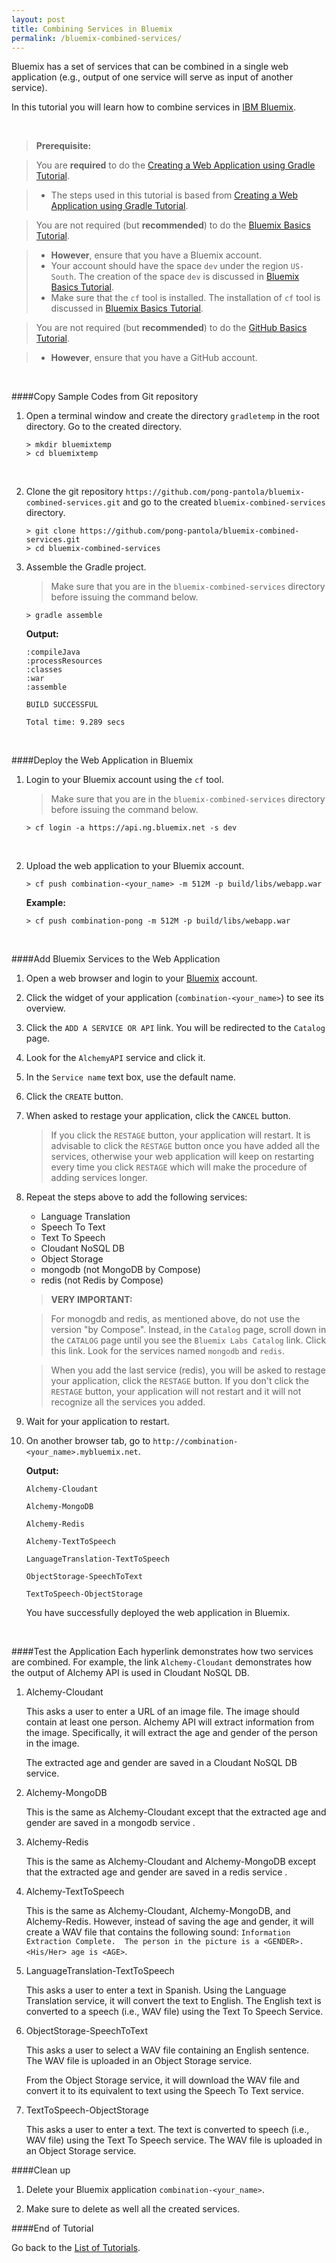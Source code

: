 ```yaml
---
layout: post
title: Combining Services in Bluemix
permalink: /bluemix-combined-services/
---
```



Bluemix has a set of services that can be combined in a single web application (e.g., output of one service will serve as input of another service).

In this tutorial you will learn how to combine services in [IBM Bluemix](https://ibm.biz/bluemixph).

<br>

>**Prerequisite:**

>You are **required** to do the [Creating a Web Application using Gradle Tutorial](/gradle-web-application).

>- The steps used in this tutorial is based from [Creating a Web Application using Gradle Tutorial](/gradle-web-application). 

>You are not required (but **recommended**) to do  the [Bluemix Basics Tutorial](/bluemix-basics).

>- **However**, ensure that you have a Bluemix account.  
>- Your account should have the space `dev` under the region `US-South`.  The creation of the space `dev` is discussed in [Bluemix Basics Tutorial](/bluemix-basics).
>- Make sure that the `cf` tool is installed.  The installation of `cf` tool is discussed in [Bluemix Basics Tutorial](/bluemix-basics).

>You are not required (but **recommended**) to do  the [GitHub Basics Tutorial](/github-basics).

>- **However**, ensure that you have a GitHub account.



<br>


####Copy Sample Codes from Git repository


1. Open a terminal window and create the directory `gradletemp` in the root directory.  Go to the created directory.

	```text		
	> mkdir bluemixtemp
	> cd bluemixtemp
	```

	<br>
	
1. Clone the git repository `https://github.com/pong-pantola/bluemix-combined-services.git` and go to the created `bluemix-combined-services` directory.

	```text
	> git clone https://github.com/pong-pantola/bluemix-combined-services.git
	> cd bluemix-combined-services
	```
 

1. Assemble the Gradle project.

	> Make sure that you are in the `bluemix-combined-services` directory before issuing the command below.

	```text
	> gradle assemble
	```

	**Output:**
		
	```text
	:compileJava
	:processResources
	:classes
	:war
	:assemble
	
	BUILD SUCCESSFUL
	
	Total time: 9.289 secs
	```
	


	<br>


####Deploy the Web Application in Bluemix

1. Login to your Bluemix account using the `cf` tool.

	> Make sure that you are in the `bluemix-combined-services` directory before issuing the command below.

	```text
	> cf login -a https://api.ng.bluemix.net -s dev
	```

	<br>
	
1. Upload the web application to your Bluemix account.

	```text
	> cf push combination-<your_name> -m 512M -p build/libs/webapp.war
	```

	**Example:**
		
	```text
	> cf push combination-pong -m 512M -p build/libs/webapp.war
	```

	<br>

####Add Bluemix Services to the Web Application

1. Open a web browser and login to your [Bluemix](https://ibm.biz/bluemixph) account.

1. Click the widget of your application (`combination-<your_name>`) to see its overview.

1. Click the `ADD A SERVICE OR API` link.  You will be redirected to the `Catalog` page. 

1. Look for the `AlchemyAPI` service and click it.

1. In the `Service name` text box, use the default name.

1. Click the `CREATE` button.

1. When asked to restage your application, click the `CANCEL` button.

	> If you click the `RESTAGE` button, your application will restart.  It is advisable to click the `RESTAGE` button once you have added all the services, otherwise your web application will keep on restarting every time you click `RESTAGE` which will make the procedure of adding services longer.

1. Repeat the steps above to add the following services:
	- Language Translation
	- Speech To Text
	- Text To Speech
	- Cloudant NoSQL DB
	- Object Storage
	- mongodb (not MongoDB by Compose)
	- redis (not Redis by Compose)

	> **VERY IMPORTANT:**
	
	>For monogdb and redis, as mentioned above, do not use the version "by Compose".  Instead, in the `Catalog` page, scroll down in the `CATALOG` page until you see the `Bluemix Labs Catalog` link.  Click this link.	 Look for the services named `mongodb` and `redis`.

	> When you add the last service (redis), you will be asked to restage your application, click the `RESTAGE` button.  If you don't click the `RESTAGE` button, your application will not restart and it will not recognize all the services you added.

1. Wait for your application to restart.
	
1. On another browser tab, go to `http://combination-<your_name>.mybluemix.net`.

	**Output:**
		
	```text
	Alchemy-Cloudant
	
	Alchemy-MongoDB
	
	Alchemy-Redis
	
	Alchemy-TextToSpeech
	
	LanguageTranslation-TextToSpeech
	
	ObjectStorage-SpeechToText
	
	TextToSpeech-ObjectStorage 
	```

	You have successfully deployed the web application in Bluemix.

	<br>

####Test the Application
Each hyperlink demonstrates how two services are combined.  For example, the link `Alchemy-Cloudant` demonstrates how the output of Alchemy API is used in Cloudant NoSQL DB.

1. Alchemy-Cloudant

	This asks a user to enter a URL of an image file.  The image should contain at least one person.  Alchemy API will extract information from the image.  Specifically, it will extract the age and gender of the person in the image.

	The extracted age and gender are saved in a Cloudant NoSQL DB service.
	
1. Alchemy-MongoDB

	This is the same as Alchemy-Cloudant except that the extracted age and gender are saved in a mongodb service .
	
1. Alchemy-Redis

	This is the same as Alchemy-Cloudant and Alchemy-MongoDB except that the extracted age and gender are saved in a redis service .
	
1. Alchemy-TextToSpeech
	
	This is the same as Alchemy-Cloudant, Alchemy-MongoDB, and Alchemy-Redis.  However, instead of saving the age and gender, it will create a WAV file that contains the following sound: `Information Extraction Complete.  The person in the picture is a <GENDER>.  <His/Her> age is <AGE>`.
	
1. LanguageTranslation-TextToSpeech

	This asks a user to enter a text in Spanish.  Using the Language Translation service, it will convert the text to English.  The English text is converted to a speech (i.e., WAV file) using the Text To Speech Service.
	
1. ObjectStorage-SpeechToText

	This asks a user to select a WAV file containing an English sentence.  The WAV file is uploaded in an Object Storage service.

	From the Object Storage service, it will download the WAV file and convert it to its equivalent to text using the Speech To Text service.
	
1. TextToSpeech-ObjectStorage 

	This asks a user to enter a text.  The text is converted to speech (i.e., WAV file) using the Text To Speech service.  The WAV file is uploaded in an Object Storage service.  

####Clean up

1. Delete your Bluemix application `combination-<your_name>`.

1. Make sure to delete as well all the created services.
	<br>

####End of Tutorial

Go back to the [List of Tutorials](/tutorial-list).

